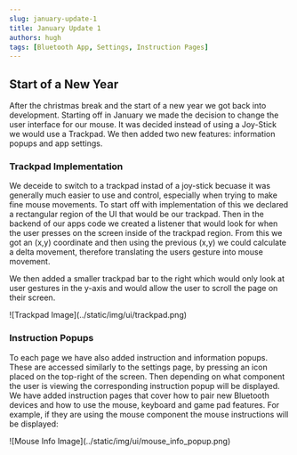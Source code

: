 ```yaml
---
slug: january-update-1
title: January Update 1
authors: hugh
tags: [Bluetooth App, Settings, Instruction Pages]
---
```


## Start of a New Year

After the christmas break and the start of a new year we got back into development. Starting off in January we made the decision to change the user interface for our mouse. It was decided instead of using a Joy-Stick we would use a Trackpad. We then added two new features: information popups and app settings.

### Trackpad Implementation

We deceide to switch to a trackpad instad of a joy-stick becuase it was generally much easier to use and control, especially when trying to make fine mouse movements. To start off with implementation of this we declared a rectangular region of the UI that would be our trackpad. Then in the backend of our apps code we created a listener that would look for when the user presses on the screen inside of the trackpad region. From this we got an (x,y) coordinate and then using the previous (x,y) we could calculate a delta movement, therefore translating the users gesture into mouse movement.

We then added a smaller trackpad bar to the right which would only look at user gestures in the y-axis and would allow the user to scroll the page on their screen.

<div class="img-center"> ![Trackpad Image](../static/img/ui/trackpad.png) </div>

### Instruction Popups

To each page we have also added instruction and information popups. These are accessed similarly to the settings page, by pressing an icon placed on the top-right of the screen. Then depending on what component the user is viewing the corresponding instruction popup will be displayed. We have added instruction pages that cover how to pair new Bluetooth devices and how to use the mouse, keyboard and game pad features. For example, if they are using the mouse component the mouse instructions will be displayed:

<div class="img-center"> ![Mouse Info Image](../static/img/ui/mouse_info_popup.png) </div>
